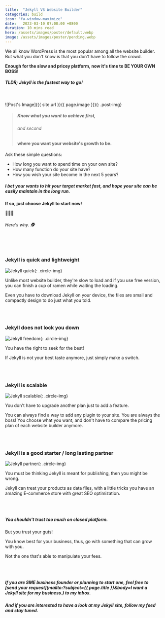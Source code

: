 ```yaml
---
title:  "Jekyll VS Website Builder"
categories: build
icon: "fa-window-maximize"
date:   2023-03-10 07:00:00 +0800
duration: 10 mins read
hero: /assets/images/poster/default.webp
image: /assets/images/poster/pending.webp
---
```


We all know WordPress is the most popular among all the website builder. But what you don't know is that you don't have to follow the crowd. 

**Enough for the slow and pricey platform, now it's time to BE YOUR OWN BOSS!**

##### TLDR; Jekyll is the fastest way to go!

<br/>

![Post's Image]({{ site.url }}{{ page.image }}){: .post-img}


<!---
    Post Opening
-->
>##### Know what you want to achieve first,  
>###### and second 
>#### where you want your website's growth to be.

Ask these simple questions: 
- How long you want to spend time on your own site?
- How many function do your site have?
- How you wish your site become in the next 5 years?

##### I bet your wants to hit your target market fast, and hope your site can be easily maintain in the long run.


**If so, just choose Jekyll to start now!**

🙌🙌🙌

###### Here's why. 🕵️

<br/><br/>


<!---
    1st Section
-->
### Jekyll is quick and lightweight

![Jekyll quick](/assets/images/poster/pending.webp){: .circle-img}

Unlike most website builder, they're slow to load and if you use free version, you can finish a cup of ramen while waiting the loading. 

Even you have to download Jekyll on your device, the files are small and compactly design to do just what you told. 

<br/><br/>


<!---
    2nd Section
-->
### Jekyll does not lock you down

![Jekyll freedom](/assets/images/poster/pending.webp){: .circle-img}

You have the right to seek for the best!

If Jekyll is not your best taste anymore, just simply make a switch. 

<br/><br/>


<!---
    3rd Section
-->
### Jekyll is scalable

![Jekyll scalable](/assets/images/poster/pending.webp){: .circle-img}

You don't have to upgrade another plan just to add a feature. 

You can always find a way to add any plugin to your site. You are always the boss! You choose what you want, and don't have to compare the pricing plan of each website builder anymore.

<br/><br/>


<!---
    4th Section
-->
### Jekyll is a good starter / long lasting partner

![Jekyll partner](/assets/images/poster/pending.webp){: .circle-img}

You must be thinking Jekyll is meant for publishing, then you might be wrong. 

Jekyll can treat your products as data files, with a little tricks you have an amazing E-commerce store with great SEO optimization. 

<br/><br/>


<!---
    Post Closing
-->
##### You shouldn't trust too much on closed platform.

But you trust your guts!

You know best for your business, thus, go with something that can grow with you.

Not the one that's able to manipulate your fees.

<br/><br/>


##### If you are SME business founder or planning to start one, feel free to [send your request](mailto:?subject={{ page.title }}&amp;body=I want a Jekyll site for my business.) to my inbox.

##### And if you are interested to have a look at my Jekyll site, follow my feed and stay tuned.


